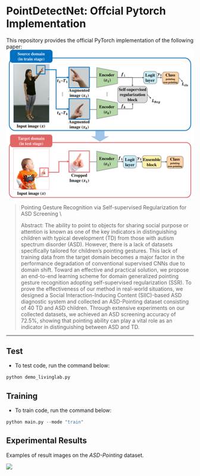 # PointDetectNet: Offcial Pytorch Implementation

This repository provides the official PyTorch implementation of the following paper:
<img src="fig_architecture.pdf" width="800">

> Pointing Gesture Recognition via Self-supervised Regularization for ASD
Screening \
>
> Abstract: The ability to point to objects for sharing social purpose or attention is known as one of the key indicators in distinguishing children with typical development (TD) from those with autism spectrum disorder (ASD). However, there is a lack of datasets specifically tailored for children’s pointing gestures. This lack of training data from the target domain becomes a major factor in the performance degradation of conventional supervised CNNs due to domain shift. Toward an effective and practical solution, we propose an end-to-end learning scheme for domain generalized pointing gesture recognition adopting self-supervised regularization (SSR). To prove the effectiveness of our method in real-world situations, we designed a Social Interaction-Inducing Content (SIIC)-based ASD diagnostic system and collected an ASD-Pointing dataset consisting of 40 TD and ASD children. Through extensive experiments on our collected datasets, we achieved an ASD screening accuracy of 72.5%, showing that pointing ability can play a vital role as an indicator in distinguishing between ASD and TD.

---

## Test
- To test code, run the command below:
```python
python demo_livinglab.py
```

## Training
- To train code, run the command below:
```python
python main.py --mode "train"
```


## Experimental Results

Examples of result images on the *ASD-Pointing* dataset.

<img src="fig_results.png" width="1000">
